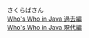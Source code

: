 さくらばさん  
[Who's Who in Java 過去編](https://www.javainthebox.com/2023/09/whos-who-in-java.html)  
[Who's Who in Java 現代編](https://www.javainthebox.com/2023/09/whos-who-in-java_12.html)  

